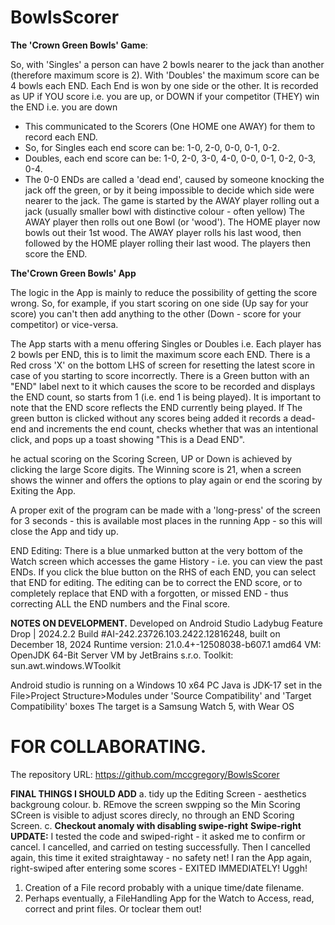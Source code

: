 # BowlsScorer
**The 'Crown Green Bowls' Game**:

So, with 'Singles' a person can have 2 bowls nearer to the jack than another (therefore maximum score is 2).
With 'Doubles' the maximum score can be 4 bowls each END.
Each End is won by one side or the other.
It is recorded as UP if YOU score i.e. you are up, or DOWN if your competitor (THEY) win the END i.e. you are down
- This communicated to the Scorers (One HOME one AWAY) for them to record each END.
-  So, for Singles each end score can be: 1-0, 2-0, 0-0, 0-1, 0-2.
-   Doubles, each end score can be: 1-0, 2-0, 3-0, 4-0, 0-0, 0-1, 0-2, 0-3, 0-4.
-    The 0-0 ENDs are called a 'dead end', caused by someone knocking the jack off the green, or by it being impossible to decide which side were nearer to the jack.
The game is started by the AWAY player rolling out a jack (usually smaller bowl with distinctive colour - often yellow) The AWAY player then rolls out one Bowl (or 'wood'). The HOME player now bowls out their 1st wood. The AWAY player rolls his last wood, then followed by the HOME player rolling their last wood. The players then score the END.

**The'Crown Green Bowls' App**

The logic in the App is mainly to reduce the possibility of getting the score wrong.
So, for example, if you start scoring on one side (Up say for your score) you can't then add anything to the other (Down - score for your competitor) or vice-versa.

The App starts with a menu offering Singles or Doubles i.e. Each player has 2 bowls per END, this is to limit the maximum score each END.
There is a Red cross 'X' on the bottom LHS of screen for resetting the latest score in case of you starting to score incorrectly.
There is a Green button with an "END" label next to it which causes the score to be recorded and displays the END count, so starts from 1 (i.e. end 1 is being played).
It is important to note that the END score reflects the END currently being played.
If The green button is clicked without any scores being added it records a dead-end and increments the end count, checks whether that was an intentional click,
and pops up a toast showing "This is a Dead END". 

he actual scoring on the Scoring Screen, UP or Down is achieved by clicking the large Score digits.
The Winning score is 21, when a screen shows the winner and offers the options to play again or end the scoring by Exiting the App.

A proper exit of the program can be made with a 'long-press' of the screen for 3 seconds - this is available most places in the running App - so this will close the App and tidy up.

END Editing: There is a blue unmarked button at the very bottom of the Watch screen which accesses the game History - i.e. you can view the past ENDs.
If you click the blue button on the RHS of each END, you can select that END for editing. 
The editing can be to correct the END score, or to completely replace that END with a forgotten, or missed END - thus correcting ALL the END numbers and the Final score.

**NOTES ON DEVELOPMENT.**
Developed on Android Studio Ladybug Feature Drop | 2024.2.2 Build #AI-242.23726.103.2422.12816248, built on December 18, 2024 Runtime version: 21.0.4+-12508038-b607.1 amd64 VM: OpenJDK 64-Bit Server VM by JetBrains s.r.o. Toolkit: sun.awt.windows.WToolkit

Android studio is running on a Windows 10 x64 PC Java is JDK-17 set in the File>Project Structure>Modules under 'Source Compatibility' and 'Target Compatibility' boxes
The target is a Samsung Watch 5, with Wear OS

FOR COLLABORATING.
==================
The repository URL:
https://github.com/mccgregory/BowlsScorer

**FINAL THINGS I SHOULD ADD**
a. tidy up the Editing Screen - aesthetics backgroung colour.
b. REmove the screen swpping so the Min Scoring SCreen is visible to adjust scores direcly, no through an END Scoring Screen.
c. **Checkout anomaly with disabling swipe-right**
**Swipe-right UPDATE:** 
I tested the code and swiped-right - it asked me to confirm or cancel.
I cancelled, and carried on testing successfully.
Then I cancelled again, this time it exited straightaway - no safety net!
I ran the App again, right-swiped after entering some scores - EXITED IMMEDIATELY! Uggh!

1. Creation of a File record probably with a unique time/date filename.
2. Perhaps eventually, a FileHandling App for the Watch to Access, read, correct and print files. Or toclear them out!   
 
